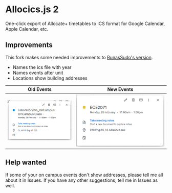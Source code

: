 # Allocics.js 2
One-click export of Allocate+ timetables to ICS format for Google Calendar, Apple Calendar, etc.
## Improvements
This fork makes some needed improvements to [RunasSudo's version](https://github.com/RunasSudo/allocics.js).
- Names the ics file with year
- Names events after unit
- Locations show building addresses

Old Events | New Events
--- | ---
![eventOld.png](/assets/eventOld.PNG) | ![eventNew.png](/assets/eventNew.PNG)

## Help wanted
If some of your on campus events don't show addresses, please tell me all about it in Issues. If you have any other suggestions, tell me in Issues as well.